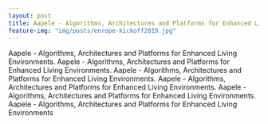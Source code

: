 ```yaml
---
layout: post
title: Aapele - Algorithms, Architectures and Platforms for Enhanced Living Environments
feature-img: "img/posts/enrope-kickoff2019.jpg"
---
```


Aapele - Algorithms, Architectures and Platforms for Enhanced Living Environments.
Aapele - Algorithms, Architectures and Platforms for Enhanced Living Environments.
Aapele - Algorithms, Architectures and Platforms for Enhanced Living Environments.
Aapele - Algorithms, Architectures and Platforms for Enhanced Living Environments.
Aapele - Algorithms, Architectures and Platforms for Enhanced Living Environments.
Aapele - Algorithms, Architectures and Platforms for Enhanced Living Environments
